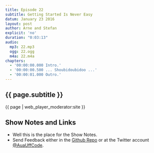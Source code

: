 ```yaml
---
title: Episode 22
subtitle: Getting Started Is Never Easy
datum: January 23 2016
layout: post
author: Arne and Stefan
explicit: 'no'
duration: "0:03:13"
audio:
  mp3: 22.mp3
  ogg: 22.ogg
  m4a: 22.m4a
chapters:
  - '00:00:00.000 Intro.'
  - '00:00:00.500 ... Shoubidoubidoo ...'
  - '00:00:01.000 Outro.'
---
```


## {{ page.subtitle }}

{{ page | web_player_moderator:site }}

## Show Notes and Links

  * Well this is the place for the Show Notes.
  * Send Feedback either in the [Github Repo](https://github.com/haslinger/jekyll-octopod) or at the Twitter account [@AuaUffCode](http://twitter.com/@AuaUffCode).
